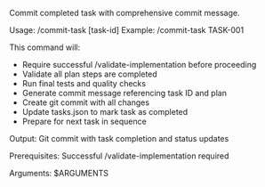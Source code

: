 Commit completed task with comprehensive commit message.

Usage: /commit-task [task-id]
Example: /commit-task TASK-001

This command will:
- Require successful /validate-implementation before proceeding
- Validate all plan steps are completed
- Run final tests and quality checks
- Generate commit message referencing task ID and plan
- Create git commit with all changes
- Update tasks.json to mark task as completed
- Prepare for next task in sequence

Output: Git commit with task completion and status updates

Prerequisites: Successful /validate-implementation required

Arguments: $ARGUMENTS